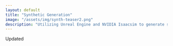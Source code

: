 ```yaml
---
layout: default
title: "Synthetic Generation"
image: "/assets/img/synth-teaser2.png"
description: "Utilizing Unreal Engine and NVIDIA Isaacsim to generate synthetic smoke."
---
```

Updated
